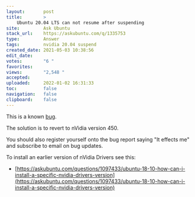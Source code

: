 ```yaml
---
layout:       post
title:        >
    Ubuntu 20.04 LTS can not resume after suspending
site:         Ask Ubuntu
stack_url:    https://askubuntu.com/q/1335753
type:         Answer
tags:         nvidia 20.04 suspend
created_date: 2021-05-03 10:38:56
edit_date:    
votes:        "6 "
favorites:    
views:        "2,548 "
accepted:     
uploaded:     2022-01-02 16:31:33
toc:          false
navigation:   false
clipboard:    false
---
```


This is a known [bug][1].

The solution is to revert to nVidia version 450.

You should also register yourself onto the bug report saying "It effects me" and subscribe to email on bug updates.

To install an earlier version of nVidia Drivers see this:

- [https://askubuntu.com/questions/1097433/ubuntu-18-10-how-can-i-install-a-specific-nvidia-drivers-version](https://askubuntu.com/questions/1097433/ubuntu-18-10-how-can-i-install-a-specific-nvidia-drivers-version)


  [1]: https://bugs.launchpad.net/ubuntu/+source/nvidia-graphics-drivers-460/+bug/1911055
